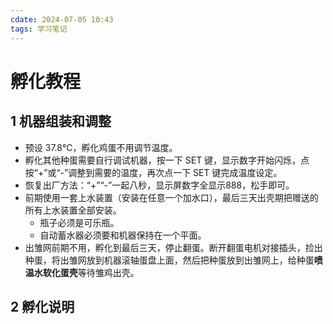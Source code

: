 ```yaml
---
cdate: 2024-07-05 10:43
tags: 学习笔记 
---
```


# 孵化教程

## 1 机器组装和调整

- 预设 37.8℃，孵化鸡蛋不用调节温度。
- 孵化其他种蛋需要自行调试机器，按一下 SET 键，显示数字开始闪烁，点按“+”或“-”调整到需要的温度，再次点一下 SET 键完成温度设定。
- 恢复出厂方法：“+”“-”一起八秒，显示屏数字全显示888，松手即可。
- 前期使用一套上水装置（安装在任意一个加水口），最后三天出壳期把赠送的所有上水装置全部安装。
	- 瓶子必须是可乐瓶。
	- 自动蓄水器必须要和机器保持在一个平面。
- 出雏网前期不用，孵化到最后三天，停止翻蛋。断开翻蛋电机对接插头，捡出种蛋，将出雏网放到机器滚轴蛋盘上面，然后把种蛋放到出雏网上，给种蛋**喷温水软化蛋壳**等待雏鸡出壳。

## 2 孵化说明